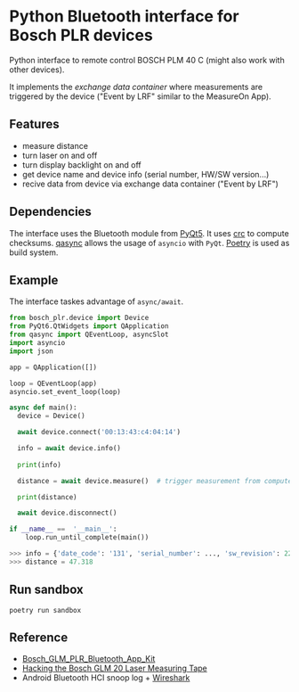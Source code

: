 # Python Bluetooth interface for Bosch PLR devices

Python interface to remote control BOSCH PLM 40 C (might also work with other devices).

It implements the *exchange data container* where measurements are triggered by the device ("Event by LRF" similar to the MeasureOn App).

## Features
- measure distance
- turn laser on and off
- turn display backlight on and off
- get device name and device info (serial number, HW/SW version...)
- recive data from device via exchange data container ("Event by LRF")

## Dependencies
The interface uses the Bluetooth module from [PyQt5](https://pypi.org/project/PyQt6/). It uses [crc](https://pypi.org/project/crc/) to compute checksums. [qasync](https://pypi.org/project/qasync/) allows the usage of `asyncio` with `PyQt`. [Poetry](https://python-poetry.org/) is used as build system.

## Example

The interface taskes advantage of `async/await`.

```python
from bosch_plr.device import Device
from PyQt6.QtWidgets import QApplication
from qasync import QEventLoop, asyncSlot
import asyncio
import json

app = QApplication([])

loop = QEventLoop(app)
asyncio.set_event_loop(loop)

async def main():
  device = Device()

  await device.connect('00:13:43:c4:04:14')

  info = await device.info()
  
  print(info)

  distance = await device.measure()  # trigger measurement from computer

  print(distance)

  await device.disconnect()

if __name__ ==  '__main__':
    loop.run_until_complete(main())

>>> info = {'date_code': '131', 'serial_number': ..., 'sw_revision': 2263, 'sw_version': '1.3.3', 'hw_version': '6.0.0', 'part_number': '...'}
>>> distance = 47.318
```

## Run sandbox
```shell
poetry run sandbox
```

## Reference
- [Bosch_GLM_PLR_Bluetooth_App_Kit](https://developer.bosch.com/products-and-services/sdks/bosch-glm-plr-app-kit)
- [Hacking the Bosch GLM 20 Laser Measuring Tape](https://www.eevblog.com/forum/projects/hacking-the-bosch-glm-20-laser-measuring-tape/msg1331649/#msg1331649)
- Android Bluetooth HCI snoop log + [Wireshark](https://www.wireshark.org/)
